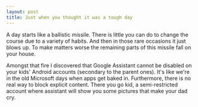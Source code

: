 ```yaml
---
layout: post
title: Just when you thought it was a tough day
---
```


A day starts like a ballistic missile. 
There is little you can do to change the course due to a variety of habits.
And then in those rare occasions it just blows up. To make matters worse the 
remaining parts of this missile fall on your house.

Amongst that fire I discovered that Google Assistant cannot be disabled on 
your kids' Android accounts (secondary to the parent ones). It's like we're 
in the old Microsoft days when apps get baked in. Furthermore, there is no 
real way to block explicit content. There you go kid, a semi-restricted 
account where assistant will show you some pictures that make your dad cry.
